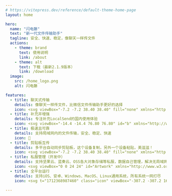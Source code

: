 ```yaml
---
# https://vitepress.dev/reference/default-theme-home-page
layout: home

hero:
  name: "闪电藤"
  text: "新一代文件传输助手"
  tagline: 安全、快速、稳定，像聊天一样传文件
  actions:
    - theme: brand
      text: 使用说明
      link: /about
    - theme: alt
      text: 下载（最新2.1.9版本）
      link: /download
  image:
    src: /home_logo.png
    alt: 闪电藤

features:
  - title: 聊天式传输
    details: 像聊天一样传文件，比微信文件传输助手更好的选择
    icon: <svg viewBox="-7.2 -7.2 38.40 38.40" fill="none" xmlns="http://www.w3.org/2000/svg"><g id="SVGRepo_bgCarrier" stroke-width="0"></g><g id="SVGRepo_tracerCarrier" stroke-linecap="round" stroke-linejoin="round"></g><g id="SVGRepo_iconCarrier"> <path opacity="0.5" d="M12 23C18.0751 23 23 18.0751 23 12C23 5.92487 18.0751 1 12 1C5.92487 1 1 5.92487 1 12C1 13.7596 1.41318 15.4228 2.14781 16.8977C2.34303 17.2897 2.40801 17.7377 2.29483 18.1607L1.63966 20.6093C1.35525 21.6723 2.32772 22.6447 3.39068 22.3603L5.83932 21.7052C6.26233 21.592 6.71033 21.657 7.10228 21.8522C8.5772 22.5868 10.2404 23 12 23Z" fill="#1AB20B"></path> <path d="M10.9 12.0004C10.9 12.6079 11.3925 13.1004 12 13.1004C12.6075 13.1004 13.1 12.6079 13.1 12.0004C13.1 11.3929 12.6075 10.9004 12 10.9004C11.3925 10.9004 10.9 11.3929 10.9 12.0004Z" fill="#1AB20B"></path> <path d="M6.5 12.0004C6.5 12.6079 6.99249 13.1004 7.6 13.1004C8.20751 13.1004 8.7 12.6079 8.7 12.0004C8.7 11.3929 8.20751 10.9004 7.6 10.9004C6.99249 10.9004 6.5 11.3929 6.5 12.0004Z" fill="#1AB20B"></path> <path d="M15.3 12.0004C15.3 12.6079 15.7925 13.1004 16.4 13.1004C17.0075 13.1004 17.5 12.6079 17.5 12.0004C17.5 11.3929 17.0075 10.9004 16.4 10.9004C15.7925 10.9004 15.3 11.3929 15.3 12.0004Z" fill="#1AB20B"></path> </g></svg>
  - title: 补充并增强
    details: 专注补充LocalSend的国内使用体验
    icon: <svg viewBox="-14.4 -14.4 76.80 76.80" id="b" xmlns="http://www.w3.org/2000/svg" fill="#000000" stroke="#000000" stroke-width="2.208"><g id="SVGRepo_bgCarrier" stroke-width="0"></g><g id="SVGRepo_tracerCarrier" stroke-linecap="round" stroke-linejoin="round"></g><g id="SVGRepo_iconCarrier"><defs><style>.c{fill:none;stroke:#0E6E6D;stroke-linecap:round;stroke-linejoin:round;}</style></defs><circle class="c" cx="24" cy="24" r="11.6"></circle><path class="c" d="m3.3,18.1c-.5,1.9-.8,3.9-.8,5.9s.3,4,.8,5.8h0c.3,0,2.2-.6,2.3-2.6.1-.6,0-2.4,0-3.2-.1-.9.1-2.5,0-3.1-.2-2.1-2-2.8-2.3-2.8"></path><path class="c" d="m44.7,18.2c.5,1.9.8,3.8.8,5.9,0,2-.3,4-.8,5.8h0c-.3,0-2.2-.6-2.3-2.6-.1-.6,0-2.4,0-3.2.1-.9-.1-2.5,0-3.1.2-2.2,2-2.8,2.3-2.8"></path><path class="c" d="m29.8,3.3c-1.8-.5-3.8-.8-5.8-.8s-4,.3-5.8.8h0c0,.3.6,2.2,2.6,2.3.6.1,2.4,0,3.2,0,.9-.1,2.5.1,3.1,0,2.1-.2,2.7-2,2.7-2.3"></path><path class="c" d="m29.8,44.7c-1.9.5-3.8.8-5.9.8-2,0-4-.3-5.8-.8h0c0-.3.6-2.2,2.6-2.3.6-.1,2.4,0,3.2,0,.9.1,2.5-.1,3.1,0,2.2.2,2.8,2,2.8,2.3"></path><path class="c" d="m13.5,5.2c-1.7.9-3.3,2.1-4.7,3.6-1.4,1.4-2.6,3-3.5,4.7h0c.2.2,2,1.1,3.5-.2.5-.4,1.7-1.6,2.3-2.3.6-.6,1.8-1.7,2.2-2.2,1.3-1.6.4-3.3.2-3.6"></path><path class="c" d="m42.7,34.5c-.9,1.7-2.1,3.3-3.6,4.7-1.4,1.4-3,2.6-4.7,3.5h0c-.2-.2-1.1-2,.2-3.5.4-.5,1.6-1.7,2.3-2.3.6-.6,1.7-1.8,2.2-2.2,1.7-1.2,3.4-.4,3.6-.2"></path><path class="c" d="m34.5,5.2c1.7.9,3.3,2.1,4.7,3.6,1.4,1.4,2.6,3,3.5,4.7h0c-.2.2-2,1.1-3.5-.2-.5-.4-1.7-1.6-2.3-2.3-.6-.6-1.8-1.7-2.2-2.2-1.3-1.6-.4-3.3-.2-3.6"></path><path class="c" d="m5.3,34.5c.9,1.7,2.1,3.3,3.6,4.7,1.4,1.4,3,2.6,4.7,3.5h0c.2-.2,1.1-2-.2-3.5-.4-.5-1.6-1.7-2.3-2.3-.6-.6-1.7-1.8-2.2-2.2-1.7-1.3-3.4-.4-3.6-.2"></path></g></svg>
  - title: 极速且可靠
    details: 支持局域网内的文件传输，安全、稳定、快速
    icon: 🚀
  - title: 剪贴板互传
    details: 多平台自动同步剪贴板，这个设备复制，另外一个设备粘贴，美滋滋！
    icon: <svg viewBox="-7.2 -7.2 38.40 38.40" fill="none" xmlns="http://www.w3.org/2000/svg"><g id="SVGRepo_bgCarrier" stroke-width="0"></g><g id="SVGRepo_tracerCarrier" stroke-linecap="round" stroke-linejoin="round"></g><g id="SVGRepo_iconCarrier"> <path opacity="0.5" d="M21 15.9983V9.99826C21 7.16983 21 5.75562 20.1213 4.87694C19.3529 4.10856 18.175 4.01211 16 4H8C5.82497 4.01211 4.64706 4.10856 3.87868 4.87694C3 5.75562 3 7.16983 3 9.99826V15.9983C3 18.8267 3 20.2409 3.87868 21.1196C4.75736 21.9983 6.17157 21.9983 9 21.9983H15C17.8284 21.9983 19.2426 21.9983 20.1213 21.1196C21 20.2409 21 18.8267 21 15.9983Z" fill="#7092ff"></path> <path d="M8 3.5C8 2.67157 8.67157 2 9.5 2H14.5C15.3284 2 16 2.67157 16 3.5V4.5C16 5.32843 15.3284 6 14.5 6H9.5C8.67157 6 8 5.32843 8 4.5V3.5Z" fill="#7092ff"></path> <path fill-rule="evenodd" clip-rule="evenodd" d="M6.25 14.5C6.25 14.0858 6.58579 13.75 7 13.75H15C15.4142 13.75 15.75 14.0858 15.75 14.5C15.75 14.9142 15.4142 15.25 15 15.25H7C6.58579 15.25 6.25 14.9142 6.25 14.5ZM6.25 18C6.25 17.5858 6.58579 17.25 7 17.25H12.5C12.9142 17.25 13.25 17.5858 13.25 18C13.25 18.4142 12.9142 18.75 12.5 18.75H7C6.58579 18.75 6.25 18.4142 6.25 18Z" fill="#7092ff"></path> </g></svg>
  - title: 私服管理（开发中）
    details: 支持坚果云、蓝奏云、OSS各大对象存储等私服，数据自己管理，解决无局域网文件传输问题
    icon: <svg viewBox="0 0 24 24" id="Artwork" xmlns="http://www.w3.org/2000/svg" fill="#000000"><g id="SVGRepo_bgCarrier" stroke-width="0"></g><g id="SVGRepo_tracerCarrier" stroke-linecap="round" stroke-linejoin="round"></g><g id="SVGRepo_iconCarrier"><path d="M12,6.23h0L7.28,8.33v3.15A6.73,6.73,0,0,0,10,16.79a5.75,5.75,0,0,0,2,1h0Z" style="fill:#669df6"></path><path d="M12,17.77a6.52,6.52,0,0,0,4.72-6.29V8.33L12,6.23Z" style="fill:#4285f4"></path><path d="M17.08,11.62c0,.26,0,.51-.06.76H19.4v-.76Z" style="fill:#4285f4"></path><path d="M6.92,11.62c0,.26,0,.51.06.76H4.6v-.76Z" style="fill:#4285f4"></path><path d="M3.59,12.73a.73.73,0,0,1,0-1.46v-.6a1.33,1.33,0,1,0,0,2.66Z" style="fill:#aecbfa"></path><path d="M14.22,14.27a.56.56,0,0,1-.56.55H10.34l-.1,0a.54.54,0,0,1-.45-.53V11.5a.55.55,0,0,1,.55-.55h.28v-.56a1.39,1.39,0,0,1,2.77,0V11h.27a.33.33,0,0,1,.15,0,.54.54,0,0,1,.38.42.29.29,0,0,1,0,.1ZM12,9.54h-.1a.85.85,0,0,0-.75.74s0,.07,0,.1V11h1.72v-.56a.85.85,0,0,0-.08-.35A.84.84,0,0,0,12,9.54Z" style="fill:#fff"></path><path d="M12.25,11.58l-1.1,1.47h.63v1.11l1.07-1.49h-.6Z" style="fill:#4285f4"></path><path d="M3.59,13.33A1.32,1.32,0,0,0,4.92,12v0a1.32,1.32,0,0,0-1.33-1.33v.6a.73.73,0,0,1,0,1.46Z" style="fill:#669df6"></path><path d="M20.41,12.73a.73.73,0,0,1,0-1.46v-.6a1.33,1.33,0,0,0,0,2.66Z" style="fill:#aecbfa"></path><path d="M20.41,13.33A1.32,1.32,0,0,0,21.75,12v0a1.33,1.33,0,0,0-1.34-1.33v.6a.73.73,0,1,1,0,1.46Z" style="fill:#669df6"></path></g></svg>
  - title: 全平台运行
    details: 支持iOS、安卓、Windows、MacOS、Linux通用系统，所有系统一网打尽
    icon: <svg t="1712368987460" class="icon" viewBox="-307.2 -307.2 1638.40 1638.40" version="1.1" xmlns="http://www.w3.org/2000/svg" p-id="19320" width="128" height="128"><path d="M183.358051 368.645035l417.482323 0 0 9.568936c0 103.888092 0.01842 207.779254-0.011256 311.665299-0.010233 35.123962-18.741853 53.6939-54.020334 53.707203-8.775874 0-17.550725 0-25.722848 0 0 37.2156 0.403183 73.382311-0.147356 109.532649-0.341784 22.419616-19.71911 41.029462-41.929971 41.841967-23.853267 0.873903-45.63434-15.658631-46.478568-38.560224-1.363044-37.031405-0.367367-74.146721-0.367367-112.019283l-80.033801 0c0 14.71105 0.029676 29.435403-0.004093 44.156686-0.048095 21.692045 0.414439 43.399439-0.370437 65.062831-0.772596 21.203928-17.444301 38.540781-38.005592 41.138956-21.816888 2.756787-42.22366-9.877975-48.702212-30.523177-1.429559-4.564969-2.27174-9.503445-2.304486-14.277168-0.202615-30.820959-0.150426-61.644989-0.054235-92.470041 0.010233-4.229325 0.719384-8.455579 1.219781-13.887288-10.382465 0-20.561291 0.063445-30.744211-0.010233-30.133298-0.216941-49.745984-19.751856-49.767474-49.985438-0.084934-105.59599-0.033769-211.199143-0.036839-316.799226L183.359075 368.645035 183.358051 368.645035zM601.020476 337.831238 182.946682 337.831238c3.88447-72.269977 44.946678-117.197212 105.977683-149.099806-6.217608-9.425673-12.259208-18.597567-18.318204-27.756157-4.41045-6.658653-8.879228-13.273305-13.266142-19.943215-3.094478-4.704139-8.051373-10.005888-1.175779-14.699794 7.423063-5.070482 10.455119 2.022053 13.732769 6.857175 7.834432 11.568477 15.562441 23.213701 23.317055 34.83846 9.550517 14.316054 9.543354 14.312984 25.959232 9.528004 52.212152-15.216563 104.078427-14.352893 155.584498 3.351328 1.843998 0.635473 3.733021 1.147126 6.148024 1.88186 10.6782-15.989159 21.262256-31.842219 31.845289-47.691185 1.267876-1.90028 2.506077-3.814886 3.814886-5.684466 2.979868-4.263094 6.769171-6.563486 11.531638-3.047406 4.314259 3.182482 3.578502 7.239891 0.856507 11.307533-9.197476 13.743002-18.337647 27.52796-27.492144 41.300638-2.043542 3.076058-4.052293 6.17463-6.39464 9.738805 60.7015 31.618115 102.126982 76.631308 105.956194 149.117203L601.020476 337.830215zM503.8289 256.540817c0.128937-12.090363-9.995655-22.376637-22.151509-22.512736-12.270465-0.1361-22.26612 9.741875-22.364357 22.100344-0.099261 12.508895 9.480932 22.236444 21.971407 22.317285C493.719658 278.519388 503.704057 268.821515 503.8289 256.540817L503.8289 256.540817zM324.618309 256.003582c-0.161682-12.344143-10.238179-22.209838-22.456455-21.978571-12.131295 0.224104-22.2477 10.619872-22.034852 22.636556 0.215918 12.260232 10.282181 21.928429 22.680559 21.795399C315.273477 278.32496 324.779991 268.538059 324.618309 256.003582L324.618309 256.003582zM153.125493 508.632299c0 32.504298 0.309038 65.011666-0.113587 97.508801-0.261966 19.924795-14.288424 36.707017-33.382295 41.580001-18.667152 4.762467-39.140439-2.976798-48.694025-19.947308-3.895727-6.92062-6.713912-15.496949-6.780427-23.346731-0.537236-63.86454-0.470721-127.733173-0.216941-191.597713 0.099261-25.172309 19.965727-44.484144 44.674479-44.484144 24.812105 0.004093 44.215014 19.021216 44.494377 44.487214 0.356111 31.931247 0.088004 63.865563 0.088004 95.798856-0.025583 0-0.048095 0-0.073678 0L153.125493 508.631276zM153.125493 508.632299" fill="#1296db" p-id="19321"></path><path d="M807.073412 227.900523c18.297738-1.809205 31.659047-8.123005 41.020252-14.883989 5.117554-3.696182 10.460236-7.840572 14.681374-12.465916 4.019547-6.233981 6.900154-11.224646 9.854439-16.287965 2.677992-4.591575 4.665253-10.697643 6.637164-18.702967 1.445932-5.871731 2.611477-11.865235 2.611477-18.901489l0-5.431709c-17.696034 1.608637-31.774681 8.241708-41.22082 14.881942-5.433756 3.812839-10.259668 7.842619-14.885012 12.467963-3.419889 4.825912-6.841825 10.05296-9.854439 16.287965-2.615571 5.429663-4.938476 11.078313-6.635117 19.104103-1.322112 6.250354-2.210341 11.863189-2.210341 18.101263L807.072389 227.900523 807.073412 227.900523zM656.650471 358.010837c-0.154519 5.028527 0.132006 10.846022 0.603751 16.486486 2.342348 27.943422 9.595542 57.544601 25.137517 85.872786 12.815887 23.353894 23.494087 40.055275 34.588773 49.466622 11.42726 9.692756 22.118763 14.480806 32.175817 14.480806 21.316491 0 45.648666-19.707854 65.556065-19.707854 18.901489 0 38.006616 19.707854 57.917084 19.707854 10.656711 0 20.583804-3.797489 30.163997-10.858302 10.332323-7.618515 18.367323-17.044188 26.345018-28.15627 3.28379-4.574179 6.089695-9.42158 9.453303-15.684214 5.485945-10.223852 11.659551-24.736381 19.703761-42.433438l0-2.612501c-29.355585-10.859325-50.473555-40.819684-50.473555-74.006528 0-15.481599 3.5345-29.211299 11.05887-41.423435 7.957229-12.923334 18.10024-21.918195 30.166043-28.555359-18.102287-24.533766-46.455031-38.408775-68.575842-38.408775-24.934902 0-59.927881 17.696034-70.384024 17.696034-10.654664 0-33.381271-16.290011-63.346747-16.290011-19.503193 0-45.757137 7.946996-65.557088 29.564339-13.175067 14.381545-19.260669 36.228109-22.923082 61.736063C657.097656 342.963119 656.900158 349.968673 656.650471 358.010837L656.650471 358.010837zM656.650471 358.010837" fill="#1296db" p-id="19322"></path><path d="M661.226696 718.399837l122.542964 0L783.76966 599.442538l-122.542964 14.272052L661.226696 718.399837zM801.237497 597.407182l0 120.992655 158.349471 0L959.586968 578.964134 801.237497 597.407182zM661.226696 840.46287l122.542964 14.015202L783.76966 735.790926 661.226696 735.790926 661.226696 840.46287zM801.237497 856.476589l158.349471 18.110473L959.586968 735.790926 801.237497 735.790926 801.237497 856.476589zM801.237497 856.476589" fill="#1296db" p-id="19323"></path></svg>

---
```

<style>
:root {
  --vp-home-hero-name-color: transparent;
  --vp-home-hero-name-background: -webkit-linear-gradient(120deg, #bd34fe 30%, #41d1ff);

  --vp-home-hero-image-background-image: linear-gradient(-45deg, #bd34fe 50%, #47caff 50%);
  --vp-home-hero-image-filter: blur(44px);
}

@media (min-width: 640px) {
  :root {
    --vp-home-hero-image-filter: blur(56px);
  }
}

@media (min-width: 960px) {
  :root {
    --vp-home-hero-image-filter: blur(68px);
  }
}
</style>

